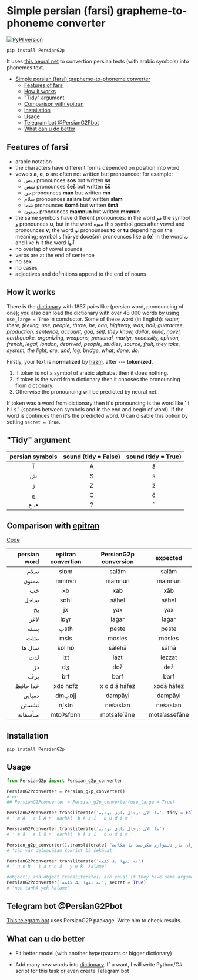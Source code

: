 # Simple persian (farsi) grapheme-to-phoneme converter

[![PyPI
version](https://badge.fury.io/py/PersianG2p.svg)](https://pypi.org/project/PersianG2p/)


```
pip install PersianG2p
```


It uses [this neural net](https://github.com/AzamRabiee/Persian_G2P) to convertion persian texts (with arabic symbols) into phonemes text.

- [Simple persian (farsi) grapheme-to-phoneme converter](#simple-persian-farsi-grapheme-to-phoneme-converter)
  - [Features of farsi](#features-of-farsi)
  - [How it works](#how-it-works)
  - ["Tidy" argument](#tidy-argument)
  - [Comparison with epitran](#comparison-with-epitran)
  - [Installation](#installation)
  - [Usage](#usage)
  - [Telegram bot @PersianG2Pbot](#telegram-bot-persiang2pbot)
  - [What can u do better](#what-can-u-do-better)

## Features of farsi

* arabic notation
* the characters have different forms depended on position into word
* vowels **a**, **e**, **o** are often not written but pronounced; for example:
    * سس pronounces **sos** but written **ss**
    * شش pronounces **šeš** but written **šš**
    * من pronounces **man** but written **mn**
    * سلام pronounces **salām** but written **slām**
    * شما pronounces **šomā** but written **šmā**
    * ممنون pronounces **mamnun** but written **mmnun**
* the same symbols have different pronounces: in the word مو the symbol و pronounces **u**, but in the word میوه this symbol goes after vowel and pronounces **v**; the word تو pronounses **to** or **tu** depending on the meaning; symbol ه (hā-ye docešm) pronounces like **a** (**e**) in the word نه and like **h** it the word آنها 
* no overlap of vowel sounds
* verbs are at the end of sentence
* no sex
* no cases
* adjectives and definitions append to the end of nouns

## How it works

There is the [dictionary](https://github.com/PasaOpasen/PersianG2P/blob/master/PersianG2p/data/tihudict.dict) with 1867 pairs like (persian word, pronouncing of one); you also can load the dictionary with over 48 000 words by using ```use_large = True``` in constuctor. Some of these word (in English): *water, there, feeling, use, people, throw, he, can, highway, was, hall, guarantee, production, sentence, account, god, self, they know, dollar, mind, novel, earthquake, organizing, weapons, personal, martyr, necessity, opinion, french, legal, london, deprived, people, studies, source, fruit, they take, system, the light, are, and, leg, bridge, what, done, do*.

Firstly, your text is **normalized** by [hazm](https://github.com/sobhe/hazm), after --- **tokenized**. 
1. If token is not a symbol of arabic alphabet then it does nothing. 
2. If token is the word from dictionary then it chooses the pronouncing from dictionary.
3. Otherwise the pronouncing will be predicted by neural net.

If token was a word from dictionary then it's pronouncing is the word like ' t h i s ' (spaces between symbols and in the end and begin of word). If the word is continues then it's the predicted word. U can disable this option by setting ```secret = True```.

## "Tidy" argument

| persian symbols | sound (tidy = False) |sound (tidy = True)|
| :-------------: |:-------------:| :-----:|
|آ|A|ā|
|ش|S|š|
|ژ|Z|ž|
|چ|C|č|
|ء، ع|?|`|

## Comparison with [epitran](https://github.com/dmort27/epitran)

[Code](https://github.com/PasaOpasen/PersianG2P/blob/master/PersianG2p/compares.py)

| persian word        | epitran convertion           | PersianG2p conversion  | expected  |
| -------------: |:-------------:| :-----:| :-----:|
|سلام |slɒm |salām| salām|
|ممنون |mmnvn |mamnun| mamnun|
|خب |xb |xab| xāb|
|ساحل |sɒhl |sāhel| sāhel|
|یخ |jx |yax| yax|
|لاغر |lɒɣr |lāġar| lāġar|
|پسته |پsth |peste| peste|
|مثلث |msls |mosles| mosles|
|سال ها |sɒl hɒ |sālehā| sālhā|
|لذت |lzt |lazt| lezzat|
|دژ |dʒ |dož| dež|
|برف |brf |barf| barf|
|خدا حافظ |xdɒ hɒfz | x o d ā  hāfez| xodā hāfez|
|دمپایی |dmپɒjj |dampāyi| dampāyi|
|نشستن |nʃstn |nešastan| nešastan|
|متأسفانه |mtɒʔsfɒnh |motsafe`āne| mota’assefāne|

## Installation
```
pip install PersianG2p
```

## Usage 

```python
from PersianG2p import Persian_g2p_converter

PersianG2Pconverter = Persian_g2p_converter()
# or 
## PersianG2Pconverter = Persian_g2p_converter(use_large = True)

PersianG2Pconverter.transliterate('ما الان درحال بازی بودیم', tidy = False)
# ' m A   a l A n  darhAl  b A z i   b u d i m '

PersianG2Pconverter.transliterate('ما الان درحال بازی بودیم')
# ' m ā   a l ā n  darhāl  b ā z i   b u d i m '

Persian_g2p_converter().transliterate( "زان یار دلنوازم شکریست با شکایت", secret = True)
# 'zān yār delnavāzam šokrist bā šekāyat'

PersianG2Pconverter.transliterate('نه تنها یک کلمه')
# ' n o h   t a n h ā   y e k  kalame'

#object() and object.transliterate() are equal if they have same arguments
PersianG2Pconverter('نه تنها یک کلمه', secret = True)
# 'noh tanhA yek kalame'

```
## Telegram bot @PersianG2Pbot

[This telegram bot](https://github.com/PasaOpasen/PersianG2Pbot) uses PersianG2P package. Write him to check results.

## What can u do better

* Fit better model (with another hyperparams or bigger dictionary)

* Add many new words into [dictionary](https://github.com/PasaOpasen/PersianG2P/blob/master/PersianG2p/data/tihudict.dict). If u want, I will write Python/C# script for this task or even create Telegram bot

